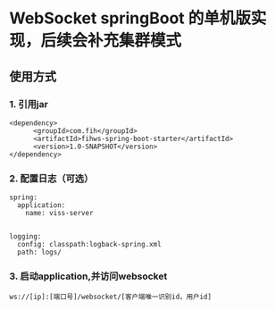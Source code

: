 # WebSocket springBoot 的单机版实现，后续会补充集群模式

## 使用方式

### 1. 引用jar

    <dependency>
          <groupId>com.fih</groupId>
          <artifactId>fihws-spring-boot-starter</artifactId>
          <version>1.0-SNAPSHOT</version>
    </dependency>

### 2. 配置日志（可选）

    spring:
      application:
        name: viss-server
    
    
    logging:
      config: classpath:logback-spring.xml
      path: logs/
      
### 3. 启动application,并访问websocket

    ws://[ip]:[端口号]/websocket/[客户端唯一识别id，用户id]